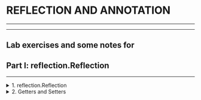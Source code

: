 # **REFLECTION AND ANNOTATION**
----------
----------
Lab exercises and some notes for
--------------


## Part I: reflection.Reflection
-----------

<details>
<summary>1. reflection.Reflection</summary>

Import "**reflection.Reflection.java"** to your **"src"** folder in your project. Try to use reflection and print some information about this class. Print everything on new line:
-	This class type
-	Super class type 
-	All interfaces that are implemented by this class
-	Instantiate object using reflection and print it too

**Don’t change anything in "reflection.Reflection class"!** 

#### Solution

```java
public class Main {
    public static void main(String[] args)
            throws NoSuchMethodException,
            IllegalAccessException,
            InvocationTargetException,
            InstantiationException {

        Class<Reflection> reflection = Reflection.class;

        System.out.println(reflection);

        Class superClass = reflection.getSuperclass();

        System.out.println(superClass);

        Class[] interfaces = reflection.getInterfaces();

        for (Class anInterface : interfaces) {
            System.out.println(anInterface);
        }

        Reflection oReflection = reflection.getConstructor().newInstance();
        System.out.println(oReflection);
    }
}
```

</details>

<details>
<summary>2. Getters and Setters</summary>

Using reflection to get all reflection.Reflection methods. Then prepare an algorithm that will recognize, which methods are getters and setters. Sort each collection alphabetically by methods names. Print to console each getter on new line in format:
-	**"{name} will return class {Return Type}"**
Then print all setters in format:
-	**"{name} and will set field of class {Parameter Type}"**

**Do this without changing anything in "reflection.Reflection.java"**

#### **:exclamation:NOTES:exclamation:**
-----
In class Main you will find 2 implementations of a code. The first \(That one that is active)
is copied from the presentation. The 2 have identical Output. At the moment there is a problem with the judge system
so it is getting 0/100. No mistakes are found. Will try later to see if there is problem with the solution.

</details>
